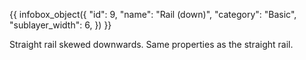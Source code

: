 {{ infobox_object({
	"id": 9,
	"name": "Rail (down)",
	"category": "Basic",
	"sublayer_width": 6,
}) }}

Straight rail skewed downwards. Same properties as the straight rail.